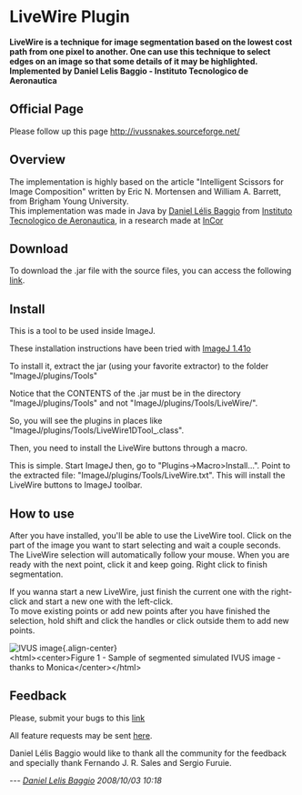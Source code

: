 # LiveWire Plugin

**LiveWire is a technique for image segmentation based on the lowest
cost path from one pixel to another. One can use this technique to
select edges on an image so that some details of it may be highlighted.
Implemented by Daniel Lelis Baggio - Instituto Tecnologico de
Aeronautica**

## Official Page

Please follow up this page <http://ivussnakes.sourceforge.net/>

## Overview

The implementation is highly based on the article \"Intelligent Scissors
for Image Composition\" written by Eric N. Mortensen and William A.
Barrett, from Brigham Young University.\
This implementation was made in Java by [Daniel Lélis
Baggio](http://www.geocities.com/dannyxyz22/) from [Instituto
Tecnologico de Aeronautica](http://www.ita.br/), in a research made at
[InCor](http://www.incor.usp.br/)

## Download

To download the .jar file with the source files, you can access the
following [link](http://www.sourceforge.net/projects/ivussnakes).

## Install

This is a tool to be used inside ImageJ.

These installation instructions have been tried with [ImageJ
1.41o](http://rsb.info.nih.gov/ij/)

To install it, extract the jar (using your favorite extractor) to the
folder \"ImageJ/plugins/Tools\"

Notice that the CONTENTS of the .jar must be in the directory
\"ImageJ/plugins/Tools\" and not \"ImageJ/plugins/Tools/LiveWire/\".

So, you will see the plugins in places like
\"ImageJ/plugins/Tools/LiveWire1DTool\_.class\".

Then, you need to install the LiveWire buttons through a macro.

This is simple. Start ImageJ then, go to
\"Plugins-\>Macro\>Install\...\". Point to the extracted file:
\"ImageJ/plugins/Tools/LiveWire.txt\". This will install the LiveWire
buttons to ImageJ toolbar.

## How to use

After you have installed, you\'ll be able to use the LiveWire tool.
Click on the part of the image you want to start selecting and wait a
couple seconds. The LiveWire selection will automatically follow your
mouse. When you are ready with the next point, click it and keep going.
Right click to finish segmentation.

If you wanna start a new LiveWire, just finish the current one with the
right-click and start a new one with the left-click.\
To move existing points or add new points after you have finished the
selection, hold shift and click the handles or click outside them to add
new points.

![IVUS
image](http://ivussnakes.sourceforge.net/2points.gif){.align-center}\
\<html\>\<center\>Figure 1 - Sample of segmented simulated IVUS image -
thanks to Monica\</center\>\</html\>

## Feedback

Please, submit your bugs to this
[link](http://sourceforge.net/tracker/?group_id=171446&amp;atid=858012)

All feature requests may be sent
[here](http://sourceforge.net/tracker/?group_id=171446&amp;atid=858015).

Daniel Lélis Baggio would like to thank all the community for the
feedback and specially thank Fernando J. R. Sales and Sergio Furuie.

\-\-- *[Daniel Lelis Baggio](http://danielbaggio.blogspot.com)
2008/10/03 10:18*

